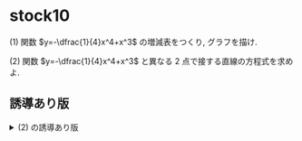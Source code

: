 # stock10

(1) 関数 $y=-\dfrac{1}{4}x^4+x^3$ の増減表をつくり, グラフを描け.

(2) 関数 $y=-\dfrac{1}{4}x^4+x^3$ と異なる $2$ 点で接する直線の方程式を求めよ.

## 誘導あり版

<details markdown="1">
<summary>(2) の誘導あり版</summary>

(2-1) 

</details>